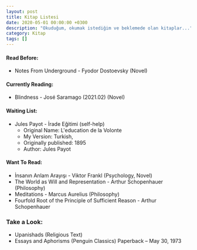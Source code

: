 ```yaml
---
layout: post
title: Kitap Listesi
date: 2020-05-01 00:00:00 +0300
description: "Okuduğum, okumak istediğim ve beklemede olan kitaplar..."
category: Kitap
tags: []
---
```


#### Read Before:
* Notes From Underground - Fyodor Dostoevsky (Novel)

#### Currently Reading:
* Blindness - José Saramago (2021.02) (Novel)

#### Waiting List:
* Jules Payot - İrade Eğitimi (self-help)
  * Original Name: L'education de la Volonte   
  * My Version: Turkish,  
  * Originally published: 1895
  * Author: Jules Payot

#### Want To Read:
* İnsanın Anlam Arayışı - Viktor Frankl (Psychology, Novel)
* The World as Will and Representation - Arthur Schopenhauer (Philosophy)
* Meditations - Marcus Aurelius (Philosophy)
* Fourfold Root of the Principle of Sufficient Reason - Arthur Schopenhauer

### Take a Look:
* Upanishads (Religious Text)
* Essays and Aphorisms (Penguin Classics) Paperback – May 30, 1973
